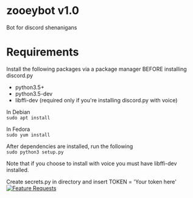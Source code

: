 # zooeybot v1.0
Bot for discord shenanigans 

# Requirements
Install the following packages via a package manager BEFORE installing discord.py  
- python3.5+
- python3.5-dev
- libffi-dev (required only if you're installing discord.py with voice)

In Debian  
```sudo apt install```

In Fedora  
```sudo yum install```

After dependencies are installed, run the following   
```sudo python3 setup.py```

Note that if you choose to install with voice you must have libffi-dev installed.

Create secrets.py in directory and insert TOKEN = 'Your token here'
[![Feature Requests](http://feathub.com/Noitamin/zooeybot?format=svg)](http://feathub.com/Noitamin/zooeybot)
